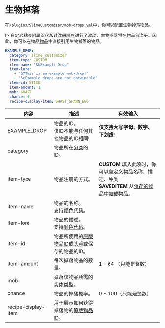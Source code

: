 # 生物掉落

在`/plugins/SlimeCustomizer/mob-drops.yml`中，你可以配置生物掉落物品。

!> 自定义粘液附属汉化版对[注册顺序](./Registering)进行了改动，生物掉落将在[物品](./Items)前注册。因此，你可以在物品[物品](./Items)中直接引用生物掉落的物品。

```yaml
EXAMPLE_DROP:
  category: slime_customizer
  item-type: CUSTOM
  item-name: "&bExample Drop"
  item-lore:
    - "&7This is an example mob-drop!"
    - "&cExample drops are not obtainable"
  item-id: STICK
  item-amount: 1
  mob: GHAST
  chance: 0
  recipe-display-item: GHAST_SPAWN_EGG
```
| 内容 | 描述 | 有效输入 |
| --- | ----------- | ----------------- |
| EXAMPLE_DROP | 物品的ID。<br>该ID不能与任何其他物品的ID相同! | **仅支持大写字母、数字、下划线!** |
| category | 物品所在[分类](./Categories)的ID。 |
| item-type | 物品注册的方式。 | **CUSTOM** 填入此项时，你可以自定义物品名称、描述、种类 <br>**SAVEDITEM** 从[保存的物品](./Saved-Items)中加载物品。 |
| item-name | 物品的名称。<br>支持[颜色代码](./Color-codes)。 |
| item-lore | 物品的描述。<br>支持[颜色代码](./Color-codes)。 |
| item-id | 物品所使用的[原版物品ID](https://hub.spigotmc.org/javadocs/spigot/org/bukkit/Material.html)或[头颅](./Skull-Items)或保存的物品的ID。 |
| item-amount | 每次掉落物品的数量。 | 1 - 64 （只能是整数） |
| mob | 掉落该物品所需的[实体类型](https://hub.spigotmc.org/javadocs/spigot/org/bukkit/entity/EntityType.html)。 |
| chance | 物品的掉落概率。 | 0 - 100（只能是整数） |
| recipe-display-item | 用于展示如何获得掉落物的[原版物品ID](https://hub.spigotmc.org/javadocs/spigot/org/bukkit/Material.html)。 |
